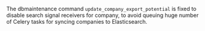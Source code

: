The dbmaintenance command `update_company_export_potential` is fixed to disable search signal receivers for company, to avoid queuing huge number of Celery tasks for syncing companies to Elasticsearch.